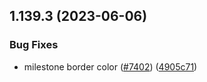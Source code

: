## 1.139.3 (2023-06-06)


### Bug Fixes

* milestone border color ([#7402](https://github.com/EddieHubCommunity/LinkFree/issues/7402)) ([4905c71](https://github.com/EddieHubCommunity/LinkFree/commit/4905c71293ad768727cd996f6d4bdc74df7b7a67))



